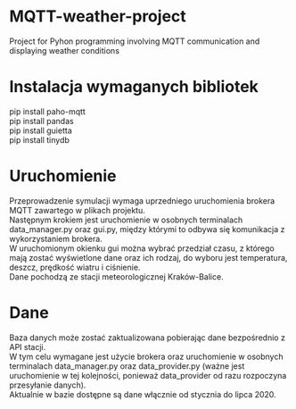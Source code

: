 # MQTT-weather-project
Project for Pyhon programming involving MQTT communication and displaying weather conditions

# Instalacja wymaganych bibliotek
pip install paho-mqtt \
pip install pandas \
pip install guietta \
pip install tinydb

# Uruchomienie
Przeprowadzenie symulacji wymaga uprzedniego uruchomienia brokera MQTT zawartego w plikach projektu. \
Następnym krokiem jest uruchomienie w osobnych terminalach data_manager.py oraz gui.py, między którymi to odbywa się komunikacja z wykorzystaniem brokera. \
W uruchomionym okienku gui można wybrać przedział czasu, z którego mają zostać wyświetlone dane oraz ich rodzaj, do wyboru jest temperatura, deszcz, prędkość wiatru i ciśnienie. \
Dane pochodzą ze stacji meteorologicznej Kraków-Balice. 

# Dane
Baza danych może zostać zaktualizowana pobierając dane bezpośrednio z API stacji. \
W tym celu wymagane jest użycie brokera oraz uruchomienie w osobnych terminalach data_manager.py oraz data_provider.py (ważne jest uruchomienie w tej kolejności, ponieważ data_provider od razu rozpoczyna przesyłanie danych). \
Aktualnie w bazie dostępne są dane włącznie od stycznia do lipca 2020.

